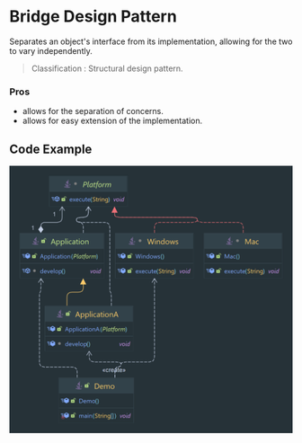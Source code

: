 # Bridge Design Pattern

Separates an object's interface from its implementation, allowing for the two to vary independently.

> Classification : Structural design pattern.

### Pros

* allows for the separation of concerns.
* allows for easy extension of the implementation.

## Code Example

![Bridge](../../../images/Bridge.png)